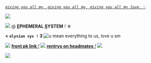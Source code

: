 *[`giving you all my, giving you all my, giving you all my love. ♡`](https://open.spotify.com/track/1Bh0UzthW8pKEnYg7v40Oa?si=0d2d79ee644d4a44)*  

![](https://cdn.discordapp.com/attachments/957851604055384137/1081449734625046568/MagicEraser_230304_003332_50.png) 

![](https://wilardo.crd.co/assets/images/gallery04/463254ad.gif?v=587f0c5f) @ __[E](https://ephemeralsys.carrd.co/)PHEMERAL [S](https://ephemeralsys.carrd.co/)YSTEM__ *!* ☆

**<** **`elysian sys !`** **3**  ![u mean everything to us, love u sm](https://pixelbank.neocities.org/decome/kitties/2e720318.gif)

![](https://pixelbank.neocities.org/decome/stars/a84fb90b.gif) [**front pk link** *!*](https://pk.fulmine.xyz/f/gdmev) ![](https://pixelbank.neocities.org/decome/drinks/f7900c6a.gif) [**rentrys on headmates** *!*](https://rentry.co/ephemeralsystem2) ![](https://pixelbank.neocities.org/decome/phones/bcb19285.gif)

![](https://eridan.crd.co/assets/images/image66.gif?v=c1e2148a)
